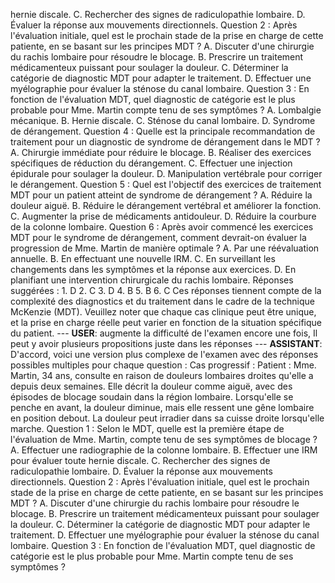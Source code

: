 hernie discale. C. Rechercher des signes de radiculopathie lombaire. D. Évaluer la réponse aux mouvements directionnels. Question 2 : Après l'évaluation initiale, quel est le prochain stade de la prise en charge de cette patiente, en se basant sur les principes MDT ? A. Discuter d'une chirurgie du rachis lombaire pour résoudre le blocage. B. Prescrire un traitement médicamenteux puissant pour soulager la douleur. C. Déterminer la catégorie de diagnostic MDT pour adapter le traitement. D. Effectuer une myélographie pour évaluer la sténose du canal lombaire. Question 3 : En fonction de l'évaluation MDT, quel diagnostic de catégorie est le plus probable pour Mme. Martin compte tenu de ses symptômes ? A. Lombalgie mécanique. B. Hernie discale. C. Sténose du canal lombaire. D. Syndrome de dérangement. Question 4 : Quelle est la principale recommandation de traitement pour un diagnostic de syndrome de dérangement dans le MDT ? A. Chirurgie immédiate pour réduire le blocage. B. Réaliser des exercices spécifiques de réduction du dérangement. C. Effectuer une injection épidurale pour soulager la douleur. D. Manipulation vertébrale pour corriger le dérangement. Question 5 : Quel est l'objectif des exercices de traitement MDT pour un patient atteint de syndrome de dérangement ? A. Réduire la douleur aiguë. B. Réduire le dérangement vertébral et améliorer la fonction. C. Augmenter la prise de médicaments antidouleur. D. Réduire la courbure de la colonne lombaire. Question 6 : Après avoir commencé les exercices MDT pour le syndrome de dérangement, comment devrait-on évaluer la progression de Mme. Martin de manière optimale ? A. Par une réévaluation annuelle. B. En effectuant une nouvelle IRM. C. En surveillant les changements dans les symptômes et la réponse aux exercices. D. En planifiant une intervention chirurgicale du rachis lombaire. Réponses suggérées : 1. D 2. C 3. D 4. B 5. B 6. C Ces réponses tiennent compte de la complexité des diagnostics et du traitement dans le cadre de la technique McKenzie (MDT). Veuillez noter que chaque cas clinique peut être unique, et la prise en charge réelle peut varier en fonction de la situation spécifique du patient. --- **USER**: augmente la difficulté de l'examen encore une fois, Il peut y avoir plusieurs propositions juste dans les réponses --- **ASSISTANT**: D'accord, voici une version plus complexe de l'examen avec des réponses possibles multiples pour chaque question : Cas progressif : Patient : Mme. Martin, 34 ans, consulte en raison de douleurs lombaires droites qu'elle a depuis deux semaines. Elle décrit la douleur comme aiguë, avec des épisodes de blocage soudain dans la région lombaire. Lorsqu'elle se penche en avant, la douleur diminue, mais elle ressent une gêne lombaire en position debout. La douleur peut irradier dans sa cuisse droite lorsqu'elle marche. Question 1 : Selon le MDT, quelle est la première étape de l'évaluation de Mme. Martin, compte tenu de ses symptômes de blocage ? A. Effectuer une radiographie de la colonne lombaire. B. Effectuer une IRM pour évaluer toute hernie discale. C. Rechercher des signes de radiculopathie lombaire. D. Évaluer la réponse aux mouvements directionnels. Question 2 : Après l'évaluation initiale, quel est le prochain stade de la prise en charge de cette patiente, en se basant sur les principes MDT ? A. Discuter d'une chirurgie du rachis lombaire pour résoudre le blocage. B. Prescrire un traitement médicamenteux puissant pour soulager la douleur. C. Déterminer la catégorie de diagnostic MDT pour adapter le traitement. D. Effectuer une myélographie pour évaluer la sténose du canal lombaire. Question 3 : En fonction de l'évaluation MDT, quel diagnostic de catégorie est le plus probable pour Mme. Martin compte tenu de ses symptômes ?
